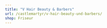 ```yaml
---
title: "V Hair Beauty & Barbers"
url: /castlemartyr/v-hair-beauty-und-barbers/
shop: Friseur
---
```

